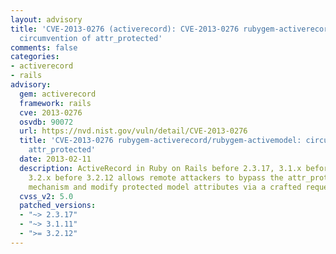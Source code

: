 ```yaml
---
layout: advisory
title: 'CVE-2013-0276 (activerecord): CVE-2013-0276 rubygem-activerecord/rubygem-activemodel:
  circumvention of attr_protected'
comments: false
categories:
- activerecord
- rails
advisory:
  gem: activerecord
  framework: rails
  cve: 2013-0276
  osvdb: 90072
  url: https://nvd.nist.gov/vuln/detail/CVE-2013-0276
  title: 'CVE-2013-0276 rubygem-activerecord/rubygem-activemodel: circumvention of
    attr_protected'
  date: 2013-02-11
  description: ActiveRecord in Ruby on Rails before 2.3.17, 3.1.x before 3.1.11, and
    3.2.x before 3.2.12 allows remote attackers to bypass the attr_protected protection
    mechanism and modify protected model attributes via a crafted request.
  cvss_v2: 5.0
  patched_versions:
  - "~> 2.3.17"
  - "~> 3.1.11"
  - ">= 3.2.12"
---
```

